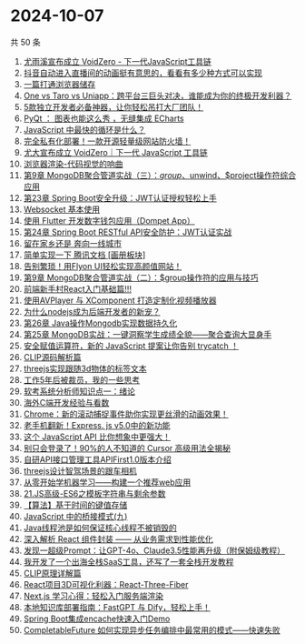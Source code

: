 # 2024-10-07

共 50 条

<!-- BEGIN JUEJIN -->
<!-- 最后更新时间 2024-10-07 01:13:12 +0800 -->
1. [尤雨溪宣布成立 VoidZero - 下一代JavaScript工具链](https://juejin.cn/post/7421293089765916711)
1. [抖音自动进入直播间的动画挺有意思的，看看有多少种方式可以实现](https://juejin.cn/post/7420814883576414259)
1. [一篇打通浏览器储存](https://juejin.cn/post/7421713153568079935)
1. [One vs Taro vs Uniapp：跨平台三巨头对决，谁能成为你的终极开发利器？](https://juejin.cn/post/7420971044158193664)
1. [5款独立开发者必备神器，让你轻松吊打大厂团队！](https://juejin.cn/post/7421293089765228583)
1. [PyQt ： 图表也能这么秀 ，无缝集成 ECharts](https://juejin.cn/post/7421199943183204364)
1. [JavaScript 中最快的循环是什么？](https://juejin.cn/post/7420718380985319464)
1. [完全私有化部署！一款开源轻量级网站防火墙！](https://juejin.cn/post/7421293089765359655)
1. [尤大宣布成立 VoidZero｜下一代 JavaScript 工具链](https://juejin.cn/post/7421199943181893644)
1. [浏览器渲染-代码视觉的响曲](https://juejin.cn/post/7420718445192052751)
1. [第9章 MongoDB聚合管道实战（三）：$group、$unwind、$project操作符综合应用](https://juejin.cn/post/7420718364925591552)
1. [第23章 Spring Boot安全升级：JWT认证授权轻松上手](https://juejin.cn/post/7420597224547352627)
1. [Websocket 基本使用](https://juejin.cn/post/7421411089399627839)
1. [使用 Flutter 开发数字钱包应用（Dompet App）](https://juejin.cn/post/7420814883576938547)
1. [第24章 Spring Boot RESTful API安全防护：JWT认证实战](https://juejin.cn/post/7420978253492387890)
1. [留在家乡还是 奔向一线城市   ](https://juejin.cn/post/7421185520339124287)
1. [简单实现一下 腾讯文档 [画册板块]](https://juejin.cn/post/7421713153568473151)
1. [告别繁琐！用Flyon UI轻松实现高颜值网站！](https://juejin.cn/post/7421293089765179431)
1. [第9章 MongoDB聚合管道实战（二）：$group操作符的应用与技巧](https://juejin.cn/post/7421185520338567231)
1. [前端新手村React入门基础篇!!!](https://juejin.cn/post/7420718445192151055)
1. [使用AVPlayer 与 XComponent 打造定制化视频播放器](https://juejin.cn/post/7420814883577167923)
1. [为什么nodejs成为后端开发者的新宠？](https://juejin.cn/post/7420978253492879410)
1. [第26章 Java操作Mongodb实现数据持久化](https://juejin.cn/post/7422636397657669666)
1. [第25章 MongoDB实战：一键洞察学生成绩全貌——聚合查询大显身手](https://juejin.cn/post/7422154695743062028)
1. [安全赋值运算符，新的 JavaScript 提案让你告别 trycatch ！](https://juejin.cn/post/7420780282881130496)
1. [CLIP源码解析篇](https://juejin.cn/post/7421024333243875337)
1. [threejs实现跟随3d物体的标签文本](https://juejin.cn/post/7421713153569144895)
1. [工作5年后被裁员，我的一些思考](https://juejin.cn/post/7421603666661113867)
1. [软考系统分析师知识点一：绪论](https://juejin.cn/post/7421103437607764022)
1. [海外C端开发经验与看数](https://juejin.cn/post/7421410217664282661)
1. [Chrome：新的滚动捕捉事件助你实现更丝滑的动画效果！](https://juejin.cn/post/7420780282881179648)
1. [老手机翻新！Express. js v5.0中的新功能](https://juejin.cn/post/7420350639204073522)
1. [这个 JavaScript API 比你想象中更强大！](https://juejin.cn/post/7420780282881245184)
1. [别只会登录了！90%的人不知道的 Cursor 高级用法全揭秘](https://juejin.cn/post/7421035716131913767)
1. [自研API接口管理工具APIFirst1.0版本介绍](https://juejin.cn/post/7421153570068512820)
1. [threejs设计智驾场景的跟车相机](https://juejin.cn/post/7421035716131864615)
1. [从零开始学机器学习——构建一个推荐web应用](https://juejin.cn/post/7420597224546926643)
1. [21.JS高级-ES6之模板字符串与剩余参数](https://juejin.cn/post/7421139704824070156)
1. [【算法】基于时间的键值存储](https://juejin.cn/post/7421024333243613193)
1. [JavaScript 中的桥接模式(九)](https://juejin.cn/post/7420701381315444746)
1. [Java线程池是如何保证核心线程不被销毁的](https://juejin.cn/post/7420978253492518962)
1. [深入解析 React 组件封装 —— 从业务需求到性能优化](https://juejin.cn/post/7421681875599196201)
1. [发现一超级Prompt：让GPT-4o、Claude3.5性能再升级（附保姆级教程）](https://juejin.cn/post/7421547883378327571)
1. [我开发了一个出海全栈SaaS工具，还写了一套全栈开发教程](https://juejin.cn/post/7421410217664659493)
1. [CLIP原理详解篇](https://juejin.cn/post/7421329461741633545)
1. [React项目3D可视化利器：React-Three-Fiber ](https://juejin.cn/post/7420718445192069135)
1. [Next.js 学习心得：轻松入门服务端渲染](https://juejin.cn/post/7420718364925493248)
1. [本地知识库部署指南：FastGPT 与 Dify，轻松上手！](https://juejin.cn/post/7420701381316034570)
1. [Spring Boot集成encache快速入门Demo](https://juejin.cn/post/7420619141633736741)
1. [CompletableFuture 如何实现异步任务编排中最常用的模式——快速失败](https://juejin.cn/post/7420597224546091059)
<!-- END JUEJIN -->